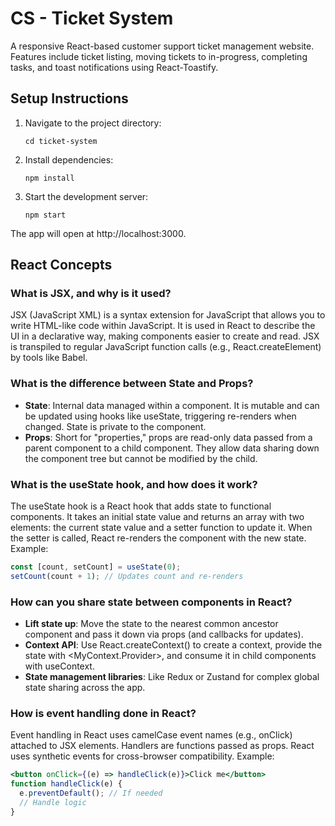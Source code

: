 # CS - Ticket System

A responsive React-based customer support ticket management website. Features include ticket listing, moving tickets to in-progress, completing tasks, and toast notifications using React-Toastify.

## Setup Instructions

1. Navigate to the project directory:
   ```
   cd ticket-system
   ```

2. Install dependencies:
   ```
   npm install
   ```

3. Start the development server:
   ```
   npm start
   ```

The app will open at http://localhost:3000.

## React Concepts

### What is JSX, and why is it used?
JSX (JavaScript XML) is a syntax extension for JavaScript that allows you to write HTML-like code within JavaScript. It is used in React to describe the UI in a declarative way, making components easier to create and read. JSX is transpiled to regular JavaScript function calls (e.g., React.createElement) by tools like Babel.

### What is the difference between State and Props?
- **State**: Internal data managed within a component. It is mutable and can be updated using hooks like useState, triggering re-renders when changed. State is private to the component.
- **Props**: Short for "properties," props are read-only data passed from a parent component to a child component. They allow data sharing down the component tree but cannot be modified by the child.

### What is the useState hook, and how does it work?
The useState hook is a React hook that adds state to functional components. It takes an initial state value and returns an array with two elements: the current state value and a setter function to update it. When the setter is called, React re-renders the component with the new state. Example:
```jsx
const [count, setCount] = useState(0);
setCount(count + 1); // Updates count and re-renders
```

### How can you share state between components in React?
- **Lift state up**: Move the state to the nearest common ancestor component and pass it down via props (and callbacks for updates).
- **Context API**: Use React.createContext() to create a context, provide the state with <MyContext.Provider>, and consume it in child components with useContext.
- **State management libraries**: Like Redux or Zustand for complex global state sharing across the app.

### How is event handling done in React?
Event handling in React uses camelCase event names (e.g., onClick) attached to JSX elements. Handlers are functions passed as props. React uses synthetic events for cross-browser compatibility. Example:
```jsx
<button onClick={(e) => handleClick(e)}>Click me</button>
function handleClick(e) {
  e.preventDefault(); // If needed
  // Handle logic
}
